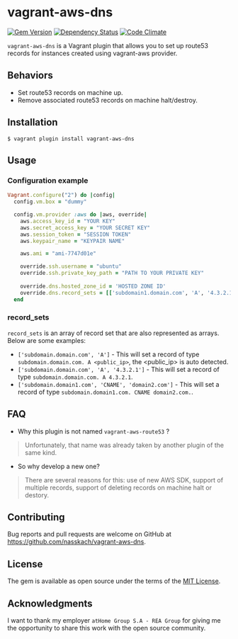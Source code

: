 # vagrant-aws-dns

[![Gem Version](https://badge.fury.io/rb/vagrant-aws-dns.svg)](https://badge.fury.io/rb/vagrant-aws-dns) [![Dependency Status](https://gemnasium.com/nasskach/vagrant-aws-dns.svg)](https://gemnasium.com/nasskach/vagrant-aws-dns) [![Code Climate](https://codeclimate.com/github/nasskach/vagrant-aws-dns/badges/gpa.svg)](https://codeclimate.com/github/nasskach/vagrant-aws-dns)

`vagrant-aws-dns` is a Vagrant plugin that allows you to set up route53 records for instances created using vagrant-aws provider.

## Behaviors

* Set route53 records on machine up.
* Remove associated route53 records on machine halt/destroy.
 
## Installation

    $ vagrant plugin install vagrant-aws-dns

## Usage

### Configuration example

```ruby
Vagrant.configure("2") do |config|
  config.vm.box = "dummy"

  config.vm.provider :aws do |aws, override|
    aws.access_key_id = "YOUR KEY"
    aws.secret_access_key = "YOUR SECRET KEY"
    aws.session_token = "SESSION TOKEN"
    aws.keypair_name = "KEYPAIR NAME"

    aws.ami = "ami-7747d01e"

    override.ssh.username = "ubuntu"
    override.ssh.private_key_path = "PATH TO YOUR PRIVATE KEY"
    
    override.dns.hosted_zone_id = 'HOSTED ZONE ID'
    override.dns.record_sets = [['subdomain1.domain.com', 'A', '4.3.2.1'], ['subdomain2.domain.com', 'A']]
  end
```

### record_sets

`record_sets` is an array of record set that are also represented as arrays. Below are some examples:

* `['subdomain.domain.com', 'A']` - This will set a record of type `subdomain.domain.com. A <public_ip>`, the <public_ip> is auto detected.
* `['subdomain.domain.com', 'A', '4.3.2.1']` - This will set a record of type `subdomain.domain.com. A 4.3.2.1`.
* `['subdomain.domain1.com', 'CNAME', 'domain2.com']` - This will set a record of type `subdomain.domain1.com. CNAME domain2.com.`.

## FAQ

* Why this plugin is not named `vagrant-aws-route53` ?

> Unfortunately, that name was already taken by another plugin of the same kind.


* So why develop a new one?
 
> There are several reasons for this: use of new AWS SDK, support of multiple records, support of deleting records on machine halt
  or destory.

## Contributing

Bug reports and pull requests are welcome on GitHub at https://github.com/nasskach/vagrant-aws-dns.

## License

The gem is available as open source under the terms of the [MIT License](http://opensource.org/licenses/MIT).

## Acknowledgments

I want to thank my employer `atHome Group S.A - REA Group` for giving me the opportunity to share this work with the open source community.

